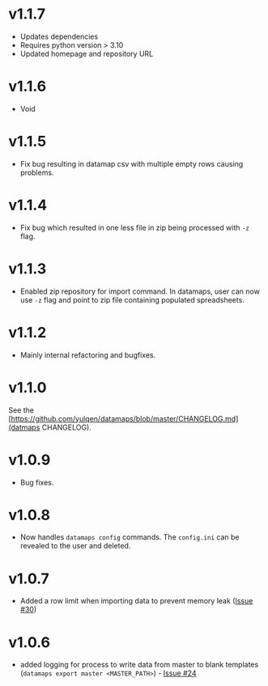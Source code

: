 # v1.1.7

* Updates dependencies
* Requires python version > 3.10
* Updated homepage and repository URL

# v1.1.6

* Void

# v1.1.5

* Fix bug resulting in datamap csv with multiple empty rows causing
  problems.

# v1.1.4

* Fix bug which resulted in one less file in zip being processed with `-z`
    flag.

# v1.1.3

* Enabled zip repository for import command. In datamaps, user can now use `-z`
    flag and point to zip file containing populated spreadsheets.

# v1.1.2

* Mainly internal refactoring and bugfixes.

# v1.1.0

See the [https://github.com/yulqen/datamaps/blob/master/CHANGELOG.md](datmaps
CHANGELOG).

# v1.0.9

* Bug fixes.

# v1.0.8

* Now handles `datamaps config` commands. The `config.ini` can be revealed to
  the user and deleted.

# v1.0.7

* Added a row limit when importing data to prevent memory leak ([Issue #30](https://github.com/yulqen/bcompiler-engine/issues/30))

# v1.0.6

* added logging for process to write data from master to blank templates
  (`datamaps export master <MASTER_PATH>`) - [Issue
  #24](https://github.com/hammerheadlemon/bcompiler-engine/issues/24)
